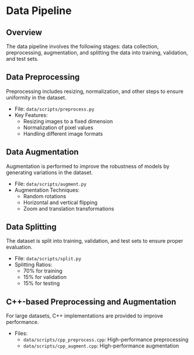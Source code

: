 # Data Pipeline

## Overview

The data pipeline involves the following stages: data collection, preprocessing, augmentation, and splitting the data into training, validation, and test sets.

## Data Preprocessing

Preprocessing includes resizing, normalization, and other steps to ensure uniformity in the dataset.

- File: `data/scripts/preprocess.py`
- Key Features:
  - Resizing images to a fixed dimension
  - Normalization of pixel values
  - Handling different image formats

## Data Augmentation

Augmentation is performed to improve the robustness of models by generating variations in the dataset.

- File: `data/scripts/augment.py`
- Augmentation Techniques:
  - Random rotations
  - Horizontal and vertical flipping
  - Zoom and translation transformations

## Data Splitting

The dataset is split into training, validation, and test sets to ensure proper evaluation.

- File: `data/scripts/split.py`
- Splitting Ratios:
  - 70% for training
  - 15% for validation
  - 15% for testing

## C++-based Preprocessing and Augmentation

For large datasets, C++ implementations are provided to improve performance.

- Files:
  - `data/scripts/cpp_preprocess.cpp`: High-performance preprocessing
  - `data/scripts/cpp_augment.cpp`: High-performance augmentation
